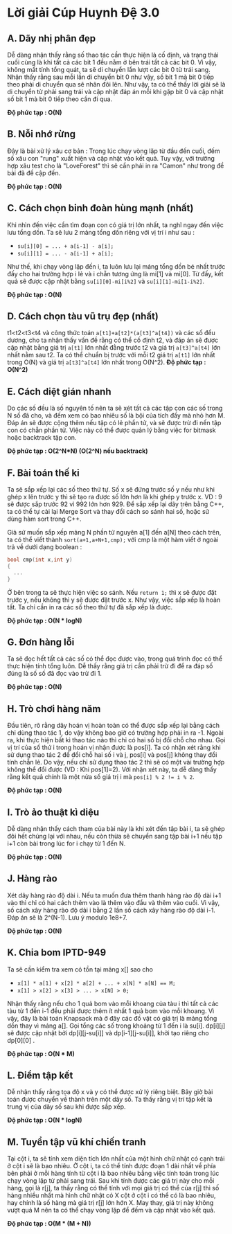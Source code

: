 # Lời giải Cúp Huynh Đệ 3.0

## A. Dãy nhị phân đẹp
Dễ dàng nhận thấy rằng số thao tác cần thực hiện là cố định, và trạng thái cuối cùng là khi tất cả các bit 1 đều nằm ở bên trái tất cả các bit 0. Vì vậy, không mất tính tổng quát, ta sẽ di chuyển lần lượt các bit 0 từ trái sang. Nhận thấy rằng sau mỗi lần di chuyển bit 0 như vậy, số bit 1 mà bit 0 tiếp theo phải di chuyển qua sẽ nhân đôi lên. Như vậy, ta có thể thấy lời giải sẽ là di chuyển từ phải sang trái và cập nhật đáp án mỗi khi gặp bit 0 và cập nhật số bit 1 mà bit 0 tiếp theo cần đi qua.

**Độ phức tạp : O(N)**

## B. Nỗi nhớ rừng
Đây là bài xử lý xâu cơ bản : Trong lúc chạy vòng lặp từ đầu đến cuối, đếm số xâu con "rung" xuất hiện và cập nhật vào kết quả. Tuy vậy, với trường hợp xâu test cho là "LoveForest" thì sẽ cần phải in ra "Camon" như trong đề bài đã đề cập đến.

**Độ phức tạp : O(N)**

## C. Cách chọn binh đoàn hùng mạnh (nhất)
Khi nhìn đến việc cần tìm đoạn con có giá trị lớn nhất, ta nghĩ ngay đến việc lưu tổng dồn. Ta sẽ lưu 2 mảng tổng dồn riêng với vị trí i như sau :

+ `su[i][0] = ... + a[i-1] - a[i];`
+ `su[i][1] = ... - a[i-1] + a[i];`

Như thế, khi chạy vòng lặp đến i, ta luôn lưu lại mảng tổng dồn bé nhất trước đấy cho hai trường hợp i lẻ và i chẵn tương ứng là mi[1] và mi[0]. Từ đấy, kết quả sẽ được cập nhật bằng `su[i][0]-mi[i%2]` và `su[i][1]-mi[1-i%2]`.

**Độ phức tạp : O(N)**

## D. Cách chọn tàu vũ trụ đẹp (nhất)
t1<t2<t3<t4 và công thức toán `a[t1]+a[t2]*(a[t3]^a[t4])` và các số đều dương, cho ta nhận thấy vấn đề rằng có thể cố định t2, và đáp án sẽ được cập nhật bằng giá trị `a[t1]` lớn nhất đằng trước t2 và giá trị `a[t3]^a[t4]` lớn nhất nằm sau t2. Ta có thể chuẩn bị trước với mỗi t2 giá trị `a[t1]` lớn nhất trong O(N) và giá trị `a[t3]^a[t4]` lớn nhất trong O(N^2).
**Độ phức tạp : O(N^2)**

## E. Cách diệt gián nhanh
Do các số đều là số nguyên tố nên ta sẽ xét tất cả các tập con các số trong N số đã cho, và đếm xem có bao nhiêu số là bội của tích đấy mà nhỏ hơn M. Đáp án sẽ được cộng thêm nếu tập có lẻ phần tử, và sẽ được trừ đi nến tập con có chẵn phần tử. Việc này có thể được quản lý bằng việc for bitmask hoặc backtrack tập con.

**Độ phức tạp : O(2^N*N) (O(2^N) nếu backtrack)**

## F. Bài toán thế kỉ
Ta sẽ sắp xếp lại các số theo thứ tự. Số x sẽ đứng trước số y nếu như khi ghép x lên trước y thì sẽ tạo ra được số lớn hơn là khi ghép y trước x. VD : 9 sẽ được sắp trước 92 vì 992 lớn hơn 929.
Để sắp xếp lại dãy trên bằng C++, ta có thể tự cài lại Merge Sort và thay đổi cách so sánh hai số, hoặc sử dùng hàm sort trong C++.

Giả sử muốn sắp xếp mảng N phần tử nguyên a[1] đến a[N] theo cách trên, ta có thể viết thành `sort(a+1,a+N+1,cmp);` với cmp là một hàm viết ở ngoài trả về dưới dạng boolean :
```c++
bool cmp(int x,int y)
{
  ...
}
```
Ở bên trong ta sẽ thực hiện việc so sánh. Nếu `return 1;` thì x sẽ được đặt trước y, nếu không thì y sẽ được đặt trước x.
Như vậy, việc sắp xếp là hoàn tất. Ta chỉ cần in ra các số theo thứ tự đã sắp xếp là được.

**Độ phức tạp : O(N \* logN)**

## G. Đơn hàng lỗi
Ta sẽ đọc hết tất cả các số có thể đọc được vào, trong quá trình đọc có thể thực hiện tính tổng luôn. Dễ thấy rằng giá trị cần phải trừ đi để ra đáp số đúng là số số đã đọc vào trừ đi 1.

**Độ phức tạp : O(N)**

## H. Trò chơi hàng năm
Đầu tiên, rõ rằng dãy hoán vị hoàn toàn có thể được sắp xếp lại bằng cách chỉ dùng thao tác 1, do vậy không bao giờ có trường hợp phải in ra -1. Ngoài ra, khi thực hiện bất kì thao tác nào thì chỉ có hai số bị đổi chỗ cho nhau. Gọi vị trí của số thứ i trong hoán vị nhận được là pos[i]. Ta có nhận xét rằng khi sử dụng thao tác 2 để đổi chỗ hai số i và j, pos[i] và pos[j] không thay đổi tính chẵn lẻ. Do vậy, nếu chỉ sử dụng thao tác 2 thì sẽ có một vài trường hợp không thể đổi được (VD : Khi pos[1]=2). Với nhận xét này, ta dễ dàng thấy rằng kết quả chính là một nửa số giá trị i mà `pos[i] % 2 != i % 2`.

**Độ phức tạp : O(N)**

## I. Trò ảo thuật kì diệu
Dễ dàng nhận thấy cách tham của bài này là khi xét đến tập bài i, ta sẽ ghép đôi hết chúng lại với nhau, nếu còn thừa sẽ chuyển sang tập bài i+1 nếu tập i+1 còn bài trong lúc for i chạy từ 1 đến N.

**Độ phức tạp : O(N)**

## J. Hàng rào
Xét dãy hàng rào độ dài i. Nếu ta muốn đưa thêm thanh hàng rào độ dài i+1 vào thì chỉ có hai cách thêm vào là thêm vào đầu và thêm vào cuối. Vì vậy, số cách xây hàng rào độ dài i bằng 2 lần số cách xây hàng rào độ dài i-1. Đáp án sẽ là 2^(N-1). Lưu ý modulo 1e8+7.

**Độ phức tạp : O(N)**

## K. Chia bom IPTD-949
Ta sẽ cần kiểm tra xem có tồn tại mảng x[] sao cho
+ `x[1] * a[1] + x[2] * a[2] + ... + x[N] * a[N] == M;`
+ `x[1] > x[2] > x[3] > ... > x[N] > 0;`

Nhận thấy rằng nếu cho 1 quả bom vào mỗi khoang của tàu i thì tất cả các tàu từ 1 đến i-1 đều phải được thêm ít nhất 1 quả bom vào mỗi khoang. Vì vậy, đây là bài toán Knapsack mà ở đây các đồ vật có giá trị là mảng tổng dồn thay vì mảng a[]. Gọi tổng các số trong khoảng từ 1 đến i là su[i]. dp[i][j] sẽ được cập nhật bởi dp[i][j-su[i]] và dp[i-1][j-su[i]], khởi tạo riêng cho dp[0][0] .

**Độ phức tạp : O(N \* M)**

## L. Điểm tập kết
Dễ nhận thấy rằng tọa độ x và y có thể được xử lý riêng biệt. Bây giờ bài toán được chuyển về thành trên một dãy số. Ta thấy rằng vị trí tập kết là trung vị của dãy số sau khi được sắp xếp.

**Độ phức tạp : O(N \* logN)**

## M. Tuyển tập vũ khí chiến tranh
Tại cột i, ta sẽ tính xem diện tích lớn nhất của một hình chữ nhật có cạnh trái ở cột i sẽ là bao nhiêu. Ở cột i, ta có thể tính được đoạn 1 dài nhất về phía bên phải ở mỗi hàng tính từ cột i là bao nhiêu bằng việc tính toán trong lúc chạy vòng lặp từ phải sang trái. Sau khi tính được các giá trị này cho mỗi hàng, gọi là r[j], ta thấy rằng có thể tính với mọi giá trị có thể của r[j] thì số hàng nhiều nhất mà hình chữ nhật có X cột ở cột i có thể có là bao nhiêu, hay chính là số hàng mà giá trị r[j] lớn hớn X. May thay, giá trị này không vượt quá M nên ta có thể chạy vòng lặp để đếm và cập nhật vào kết quả.

**Độ phức tạp : O(M \* (M + N))**
